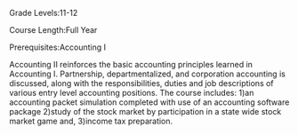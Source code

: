 Grade Levels:11-12

Course Length:Full Year

Prerequisites:Accounting I

Accounting II reinforces the basic accounting principles learned in Accounting I. Partnership, departmentalized, and corporation accounting is discussed, along with the responsibilities, duties and job descriptions of various entry level accounting positions. The course includes: 1)an accounting packet simulation completed with use of an accounting software package 2)study of the stock market by participation in a state wide stock market game and, 3)income tax preparation.